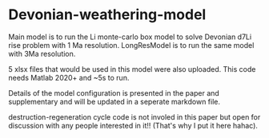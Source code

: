 # Devonian-weathering-model
Main model is to run the Li monte-carlo box model to solve Devonian d7Li rise problem with 1 Ma resolution. 
LongResModel is to run the same model with 3Ma resolution.

5 xlsx files that would be used in this model were also uploaded. 
This code needs Matlab 2020+ and ~5s to run.

Details of the model configuration is presented in the paper and supplementary and will be updated in a seperate markdown file.

destruction-regeneration cycle code is not involed in this paper but open for discussion with any people interested in it!! (That's why I put it here hahac).

